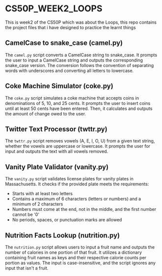 # CS50P_WEEK2_LOOPS
This is week2 of the CS50P which was about the Loops, this repo contains the project files that i have designed to practice the learnt things  

## CamelCase to snake_case (camel.py)

The `camel.py` script converts a CamelCase string to snake_case. It prompts the user to input a CamelCase string and outputs the corresponding snake_case version. The conversion follows the convention of separating words with underscores and converting all letters to lowercase.

## Coke Machine Simulator (coke.py)

The `coke.py` script simulates a coke machine that accepts coins in denominations of 5, 10, and 25 cents. It prompts the user to insert coins until at least 50 cents have been entered. Then, it calculates and outputs the amount of change owed to the user.

## Twitter Text Processor (twttr.py)

The `twttr.py` script removes vowels (A, E, I, O, U) from a given text string, whether the vowels are uppercase or lowercase. It prompts the user for input and outputs the text with all vowels removed.

## Vanity Plate Validator (vanity.py)

The `vanity.py` script validates license plates for vanity plates in Massachusetts. It checks if the provided plate meets the requirements:
- Starts with at least two letters
- Contains a maximum of 6 characters (letters or numbers) and a minimum of 2 characters
- Numbers must come at the end, not in the middle, and the first number cannot be '0'
- No periods, spaces, or punctuation marks are allowed

## Nutrition Facts Lookup (nutrition.py)

The `nutrition.py` script allows users to input a fruit name and outputs the number of calories in one portion of that fruit. It utilizes a dictionary containing fruit names as keys and their respective calorie counts per portion as values. The input is case-insensitive, and the script ignores any input that isn't a fruit.

